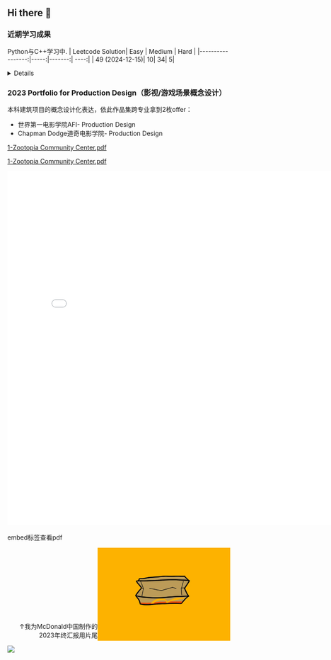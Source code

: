 ## Hi there 👋
### 近期学习成果

Python与C++学习中.
| Leetcode Solution| Easy | Medium | Hard |
|-----------------:|-----:|-------:| ----:|
|   49 (2024-12-15)|    10|      34|     5|

<details>
 <summery>2023 Portfolio for Production Design（影视/游戏场景概念设计）</summery>
 text, image or code block 
</details>

### 2023 Portfolio for Production Design（影视/游戏场景概念设计）
本科建筑项目的概念设计化表达，依此作品集跨专业拿到2枚offer：

- 世界第一电影学院AFI- Production Design
- Chapman Dodge道奇电影学院- Production Design

[1-Zootopia Community Center.pdf]()

[1-Zootopia Community Center.pdf]()

<body>
 <embed src="1-Zootopia Community Center.pdf"type="application/pdf"width=800 height=800>
 <p>embed标签查看pdf</p>
</body>
 
<picture>
 <img alt="YOUR-ALT-TEXT" src="McDonald2023年底汇报.gif" align="right" width=300>
</picture>
<br><br><br><br><br><br><br><br><br>
  <p align="right">↑我为McDonald中国制作的2023年终汇报用片尾</p>






![](https://stats.justsong.cn/api/bilibili/?id=22815790)
